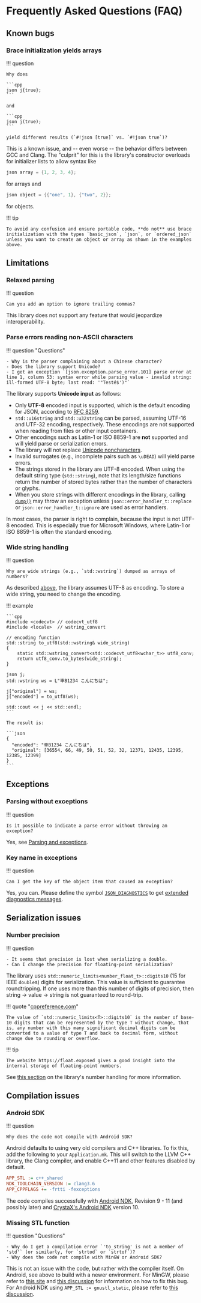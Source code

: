 # Frequently Asked Questions (FAQ)

## Known bugs

### Brace initialization yields arrays

!!! question

    Why does

    ```cpp
    json j{true};
    ```

    and

    ```cpp
    json j(true);
    ```

    yield different results (`#!json [true]` vs. `#!json true`)?

This is a known issue, and -- even worse -- the behavior differs between GCC and Clang. The "culprit" for this is the library's constructor overloads for initializer lists to allow syntax like

```cpp
json array = {1, 2, 3, 4};
```

for arrays and

```cpp
json object = {{"one", 1}, {"two", 2}}; 
```

for objects.

!!! tip

    To avoid any confusion and ensure portable code, **do not** use brace initialization with the types `basic_json`, `json`, or `ordered_json` unless you want to create an object or array as shown in the examples above.

## Limitations

### Relaxed parsing

!!! question

    Can you add an option to ignore trailing commas?

This library does not support any feature that would jeopardize interoperability.


### Parse errors reading non-ASCII characters

!!! question "Questions"

    - Why is the parser complaining about a Chinese character?
    - Does the library support Unicode?
    - I get an exception `[json.exception.parse_error.101] parse error at line 1, column 53: syntax error while parsing value - invalid string: ill-formed UTF-8 byte; last read: '"Testé$')"`

The library supports **Unicode input** as follows:

- Only **UTF-8** encoded input is supported, which is the default encoding for JSON, according to [RFC 8259](https://tools.ietf.org/html/rfc8259.html#section-8.1).
- `std::u16string` and `std::u32string` can be parsed, assuming UTF-16 and UTF-32 encoding, respectively. These encodings are not supported when reading from files or other input containers.
- Other encodings such as Latin-1 or ISO 8859-1 are **not** supported and will yield parse or serialization errors.
- The library will not replace [Unicode noncharacters](http://www.unicode.org/faq/private_use.html#nonchar1).
- Invalid surrogates (e.g., incomplete pairs such as `\uDEAD`) will yield parse errors.
- The strings stored in the library are UTF-8 encoded. When using the default string type (`std::string`), note that its length/size functions return the number of stored bytes rather than the number of characters or glyphs.
- When you store strings with different encodings in the library, calling [`dump()`](https://nlohmann.github.io/json/classnlohmann_1_1basic__json_a50ec80b02d0f3f51130d4abb5d1cfdc5.html#a50ec80b02d0f3f51130d4abb5d1cfdc5) may throw an exception unless `json::error_handler_t::replace` or `json::error_handler_t::ignore` are used as error handlers.

In most cases, the parser is right to complain, because the input is not UTF-8 encoded. This is especially true for Microsoft Windows, where Latin-1 or ISO 8859-1 is often the standard encoding.


### Wide string handling

!!! question

    Why are wide strings (e.g., `std::wstring`) dumped as arrays of numbers?

As described [above](#parse-errors-reading-non-ascii-characters), the library assumes UTF-8 as encoding.  To store a wide string, you need to change the encoding.

!!! example

    ```cpp
    #include <codecvt> // codecvt_utf8
    #include <locale>  // wstring_convert
    
    // encoding function
    std::string to_utf8(std::wstring& wide_string)
    {
        static std::wstring_convert<std::codecvt_utf8<wchar_t>> utf8_conv;
        return utf8_conv.to_bytes(wide_string);
    }
    
    json j;
    std::wstring ws = L"車B1234 こんにちは";
    
    j["original"] = ws;
    j["encoded"] = to_utf8(ws);
    
    std::cout << j << std::endl;
    ```
    
    The result is:
    
    ```json
    {
      "encoded": "車B1234 こんにちは",
      "original": [36554, 66, 49, 50, 51, 52, 32, 12371, 12435, 12395, 12385, 12399]
    }
    ```

## Exceptions

### Parsing without exceptions

!!! question

    Is it possible to indicate a parse error without throwing an exception?

Yes, see [Parsing and exceptions](../features/parsing/parse_exceptions.md).


### Key name in exceptions

!!! question

    Can I get the key of the object item that caused an exception?

Yes, you can. Please define the symbol [`JSON_DIAGNOSTICS`](../api/macros/json_diagnostics.md) to get [extended diagnostics messages](exceptions.md#extended-diagnostic-messages).


## Serialization issues


### Number precision

!!! question

    - It seems that precision is lost when serializing a double.
    - Can I change the precision for floating-point serialization?

The library uses `std::numeric_limits<number_float_t>::digits10` (15 for IEEE `double`s) digits for serialization. This value is sufficient to guarantee roundtripping. If one uses more than this number of digits of precision, then string -> value -> string is not guaranteed to round-trip.

!!! quote "[cppreference.com](https://en.cppreference.com/w/cpp/types/numeric_limits/digits10)"

    The value of `std::numeric_limits<T>::digits10` is the number of base-10 digits that can be represented by the type T without change, that is, any number with this many significant decimal digits can be converted to a value of type T and back to decimal form, without change due to rounding or overflow. 

!!! tip

    The website https://float.exposed gives a good insight into the internal storage of floating-point numbers.

See [this section](../features/types/number_handling.md#number-serialization) on the library's number handling for more information.

## Compilation issues

### Android SDK

!!! question

    Why does the code not compile with Android SDK?

Android defaults to using very old compilers and C++ libraries. To fix this, add the following to your `Application.mk`. This will switch to the LLVM C++ library, the Clang compiler, and enable C++11 and other features disabled by default.

```ini
APP_STL := c++_shared
NDK_TOOLCHAIN_VERSION := clang3.6
APP_CPPFLAGS += -frtti -fexceptions
```

The code compiles successfully with [Android NDK](https://developer.android.com/ndk/index.html?hl=ml), Revision 9 - 11 (and possibly later) and [CrystaX's Android NDK](https://www.crystax.net/en/android/ndk) version 10.


### Missing STL function

!!! question "Questions"

    - Why do I get a compilation error `'to_string' is not a member of 'std'` (or similarly, for `strtod` or `strtof`)?
    - Why does the code not compile with MinGW or Android SDK?

This is not an issue with the code, but rather with the compiler itself. On Android, see above to build with a newer environment.  For MinGW, please refer to [this site](http://tehsausage.com/mingw-to-string) and [this discussion](https://github.com/nlohmann/json/issues/136) for information on how to fix this bug. For Android NDK using `APP_STL := gnustl_static`, please refer to [this discussion](https://github.com/nlohmann/json/issues/219).
